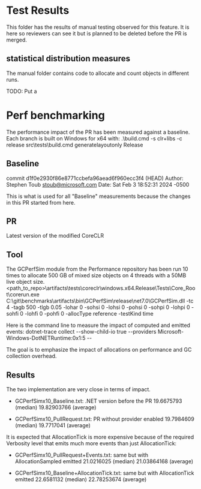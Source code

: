 # Test Results

This folder has the results of manual testing observed for this feature. It is here so reviewers can see it but is planned to be deleted before the PR is merged.

## statistical distribution measures
The manual folder contains code to allocate and count objects in different runs.

TODO: Put a 

# Perf benchmarking
The performance impact of the PR has been measured against a baseline.
Each branch is built on Windows for x64 with:
   .\build.cmd -s clr+libs -c release
   src\tests\build.cmd generatelayoutonly Release

## Baseline
commit d1f0e2930f86e8771ccbefa96aead6f960ecc3f4 (HEAD)
Author: Stephen Toub <stoub@microsoft.com>
Date:   Sat Feb 3 18:52:31 2024 -0500

This is what is used for all "Baseline" measurements because the changes in this PR started from here.

## PR
Latest version of the modified CoreCLR

## Tool
The GCPerfSim module from the Performance repository has been run 10 times to allocate 500 GB of mixed size objects on 4 threads with a 50MB live object size.
<path_to_repo>\artifacts\tests\coreclr\windows.x64.Release\Tests\Core_Root\corerun.exe C:\git\benchmarks\artifacts\bin\GCPerfSim\release\net7.0\GCPerfSim.dll -tc 4 -tagb 500 -tlgb 0.05 -lohar 0 -sohsi 0 -lohsi 0 -pohsi 0 -sohpi 0 -lohpi 0 -sohfi 0 -lohfi 0 -pohfi 0 -allocType reference -testKind time

Here is the command line to measure the impact of computed and emitted events:
dotnet-trace collect --show-child-io true --providers Microsoft-Windows-DotNETRuntime:0x1:5 -- <same as previous command line>

The goal is to emphasize the impact of allocations on performance and GC collection overhead.

## Results
The two implementation are very close in terms of impact.
- GCPerfSimx10_Baseline.txt: .NET version before the PR
  19.6675793   (median)
  19.82903766  (average)

- GCPerfSimx10_PullRequest.txt: PR without provider enabled
  19.7984609  (median)
  19.7717041  (average)

It is expected that AllocationTick is more expensive because of the required Verbosity level that emits much more events than just AllocationTick:
- GCPerfSimx10_PullRequest+Events.txt: same but with AllocationSampled emitted
  21.0216025  (median)
  21.03864168 (average)

- GCPerfSimx10_Baseline+AllocationTick.txt: same but with AllocationTick emitted
  22.6581132  (median)
  22.78253674 (average)